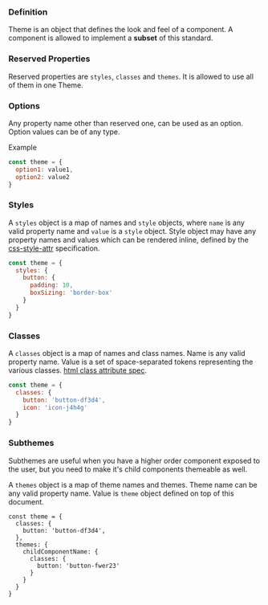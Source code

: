 ### Definition

Theme is an object that defines the look and feel of a component. A component is allowed to implement a __subset__ of this standard.

### Reserved Properties

Reserved properties are `styles`, `classes` and `themes`. It is allowed to use all of them in one Theme.

### Options

Any property name other than reserved one, can be used as an option.
Option values can be of any type.

Example

```javascript
const theme = {
  option1: value1,
  option2: value2
}
```

### Styles

A `styles` object is a map of names and `style` objects, where `name` is any valid property name and `value` is a `style` object.
Style object may have any property names and values which can be rendered inline, defined by the [css-style-attr](https://www.w3.org/TR/css-style-attr/) specification.

```javascript
const theme = {
  styles: {
    button: {
      padding: 10,
      boxSizing: 'border-box'
    }
  }
}
```

### Classes

A `classes` object is a map of names and class names. Name is any valid property name. Value is a set of space-separated tokens representing the various classes. [html class attribute spec](https://www.w3.org/TR/2011/WD-html5-20110525/elements.html#classes).

```javascript
const theme = {
  classes: {
    button: 'button-df3d4',
    icon: 'icon-j4h4g'
  }
}
```

### Subthemes

Subthemes are useful when you have a higher order component exposed to the user, but you need to make it's child components themeable as well.

A `themes` object is a map of theme names and themes. Theme name can be any valid property name. Value is `theme` object defined on top of this document.

```javscript
const theme = {
  classes: {
    button: 'button-df3d4',
  },
  themes: {
    childComponentName: {
      classes: {
        button: 'button-fwer23'
      }
    }
  }
}
```
